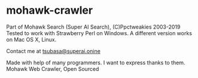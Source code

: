 # mohawk-crawler
Part of Mohawk Search (Super AI Search),
(C)Ppctweakies 2003-2019 
Tested to work with Strawberry Perl on Windows. A different version works on Mac OS X, Linux. 

Contact me at tsubasa@superai.onine

Made with help of many programmers. I want to express thanks to them.
Mohawk Web Crawler, Open Sourced
